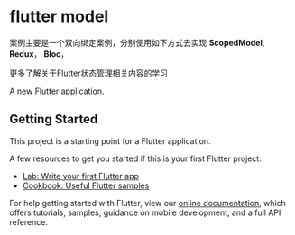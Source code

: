 # flutter model

案例主要是一个双向绑定案例，分别使用如下方式去实现
**ScopedModel**,
**Redux**，
**Bloc**，

更多了解关于Flutter状态管理相关内容的学习

A new Flutter application.

## Getting Started

This project is a starting point for a Flutter application.

A few resources to get you started if this is your first Flutter project:

- [Lab: Write your first Flutter app](https://flutter.dev/docs/get-started/codelab)
- [Cookbook: Useful Flutter samples](https://flutter.dev/docs/cookbook)

For help getting started with Flutter, view our
[online documentation](https://flutter.dev/docs), which offers tutorials,
samples, guidance on mobile development, and a full API reference.
